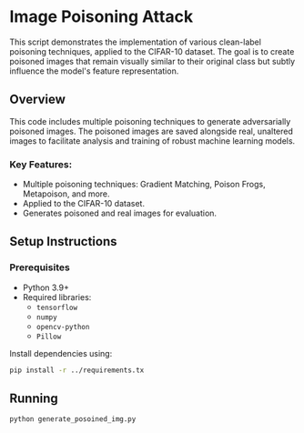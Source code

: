 # Image Poisoning Attack

This script demonstrates the implementation of various clean-label poisoning techniques, applied to the CIFAR-10 dataset. The goal is to create poisoned images that remain visually similar to their original class but subtly influence the model's feature representation.



## Overview
This code includes multiple poisoning techniques to generate adversarially poisoned images. The poisoned images are saved alongside real, unaltered images to facilitate analysis and training of robust machine learning models.

### Key Features:
- Multiple poisoning techniques: Gradient Matching, Poison Frogs, Metapoison, and more.
- Applied to the CIFAR-10 dataset.
- Generates poisoned and real images for evaluation.

## Setup Instructions

### Prerequisites
- Python 3.9+
- Required libraries:
  - `tensorflow`
  - `numpy`
  - `opencv-python`
  - `Pillow`

Install dependencies using:
```bash
pip install -r ../requirements.tx
```
## Running


```bash
python generate_posoined_img.py
```